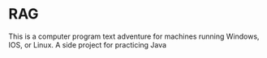 # RAG

This is a computer program text adventure for machines running Windows, IOS, or Linux. 
A side project for practicing Java


